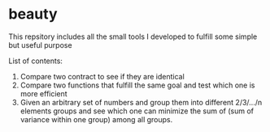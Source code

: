 # beauty
This repsitory includes all the small tools I developed to fulfill some simple but useful purpose

List of contents:

1. Compare two contract to see if they are identical
2. Compare two functions that fulfill the same goal and test which one is more efficient
3. Given an arbitrary set of numbers and group them into different 2/3/.../n elements groups and see which one can minimize the sum of (sum of variance within one group) among all groups.
